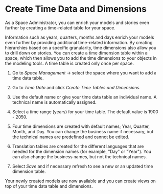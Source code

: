 <!-- loioc5cfce4d22b04650b2fd6078762cdeb9 -->

# Create Time Data and Dimensions

As a Space Administrator, you can enrich your models and stories even further by creating a time-related table for your space.



Information such as years, quarters, months and days enrich your models even further by providing additional time-related information. By creating hierarchies based on a specific granularity, time dimensions also allow you to drill down on stories. You can create a time dimension table within a space, which then allows you to add the time dimensions to your objects in the modeling tools. A time table is created only once per space.



1.  Go to *Space Management* → select the space where you want to add a time data table.

2.  Go to *Time Data* and click *Create Time Tables and Dimensions*.

3.  Use the default name or give your time data table an individual name. A technical name is automatically assigned.

4.  Select a time range \(years\) for your time table. The default value is 1900 - 2050.

5.  Four time dimensions are created with default names; Year, Quarter, Month, and Day. You can change the business name if necessary, but the technical names are predefined and cannot be edited.

6.  Translation tables are created for the different languages that are needed for the dimension names \(for example, "Day" or "Year"\). You can also change the business names, but not the technical names.

7.  Select *Save* and if necessary refresh to see a new or an updated time dimension table.


Your newly created models are now available and you can create views on top of your time data table and dimensions.


